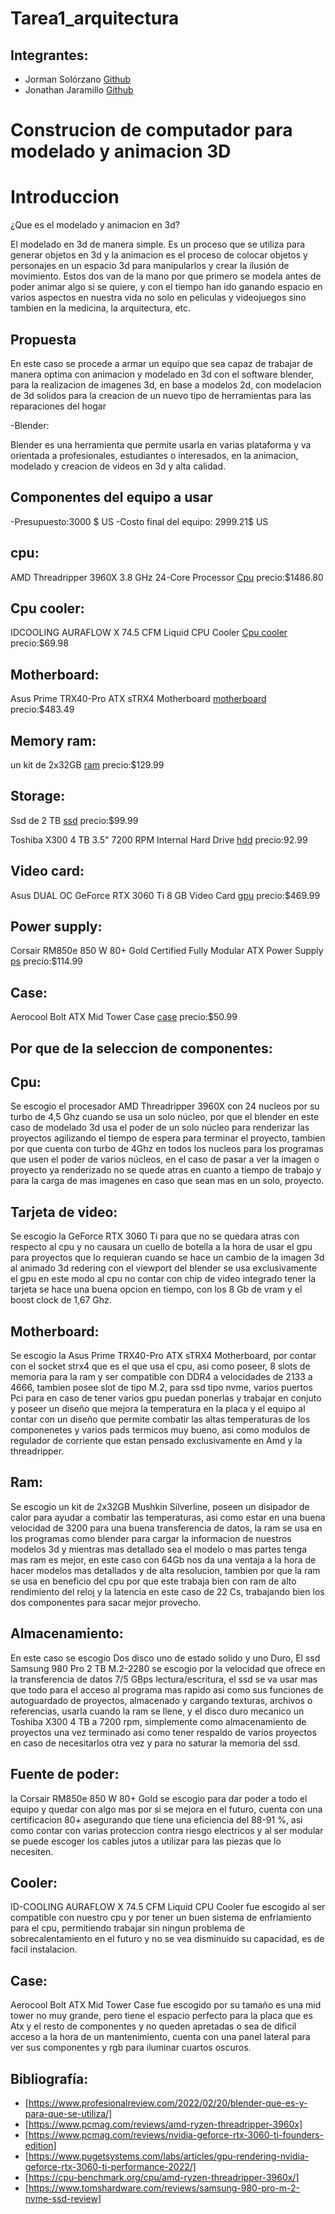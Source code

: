 # Tarea1_arquitectura

## Integrantes:

 - Jorman Solórzano [Github](https://github.com/Jasl00)
 - Jonathan Jaramillo [Github](https://github.com/jonathan-092)
 
 # Construcion de computador para modelado y animacion 3D
 
 # Introduccion 
 
 ¿Que es el modelado y animacion en 3d?
 
 El modelado en 3d de manera simple. Es un proceso que se utiliza para generar objetos en 3d y la animacion es el proceso de colocar objetos y personajes en un espacio 3d para manipularlos y crear la ilusión de movimiento.
 Estos dos van de la mano por que primero se modela antes de poder animar algo si se quiere, y con el tiempo han ido ganando espacio en varios aspectos en nuestra vida no solo en peliculas y videojuegos sino tambien en la medicina, la arquitectura, etc.
 
 ## Propuesta 
 
 En este caso se procede a armar un equipo que sea capaz de trabajar de manera optima con animacion y modelado en 3d con el software blender, para la realizacion de imagenes 3d, en base a modelos 2d, con modelacion de 3d solidos para la creacion de un nuevo tipo de herramientas para las reparaciones del hogar
 
 -Blender:
 
 Blender es una herramienta que permite usarla en varias plataforma y va orientada a profesionales, estudiantes o interesados, en la animacion, modelado y creacion de videos en 3d y alta calidad.
 
 ## Componentes del equipo a usar
 
 -Presupuesto:3000 $ US
 -Costo final del equipo: 2999.21$ US
 
 ## cpu:
 
 AMD Threadripper 3960X 3.8 GHz 24-Core Processor [Cpu](https://www.newegg.com/amd-ryzen-threadripper-3960x/p/N82E16819113619?Description=amd%20threadripper%203960x&cm_re=amd_threadripper%203960x-_-19-113-619-_-Product)
 precio:$1486.80
 
 ## Cpu cooler:
  IDCOOLING AURAFLOW X 74.5 CFM Liquid CPU Cooler [Cpu cooler](https://www.amazon.com/dp/B084GKZVBX?tag=pcpapi-20&linkCode=ogi&th=1&psc=1)
  precio:$69.98
  
 ##  Motherboard:
  Asus Prime TRX40-Pro ATX sTRX4 Motherboard [motherboard](https://www.newegg.com/asus-prime-trx40-pro-s/p/N82E16813119260)
  precio:$483.49
  
 ##  Memory ram:
  un kit de 2x32GB [ram](https://www.newegg.com/mushkin-enhanced-64gb-288-pin-ddr4-sdram/p/N82E16820226916?Item=N82E16820226916&nm_mc=AFC-RAN-COM&cm_mmc=afc-ran-com-_-PCPartPicker&utm_medium=affiliate&utm_campaign=afc-ran-com-_-PCPartPicker&utm_source=afc-PCPartPicker&AFFID=2558510&AFFNAME=PCPartPicker&ACRID=1&ASID=https%3a%2f%2fpcpartpicker.com%2f&ranMID=44583&ranEAID=2558510&ranSiteID=8BacdVP0GFs-qqvX_oLb.EJm7KbG93YdVA)
  precio:$129.99
    
 ##  Storage:
  Ssd de 2 TB [ssd](https://www.amazon.com/dp/B08GLX7TNT?tag=pcpapi-20&linkCode=ogi&th=1&psc=1)
   precio:$99.99
    
   Toshiba X300 4 TB 3.5" 7200 RPM Internal Hard Drive [hdd](https://www.amazon.com/dp/B099P9ZXVG?tag=pcpapi-20&linkCode=ogi&th=1&psc=1)
   precio:92.99
    
 ##  Video card:
   Asus DUAL OC GeForce RTX 3060 Ti 8 GB Video Card [gpu](https://www.amazon.com/dp/B0BRYHR5JY?tag=pcpapi-20&linkCode=ogi&th=1&psc=1)
   precio:$469.99
  
 ##  Power supply:
   Corsair RM850e 850 W 80+ Gold Certified Fully Modular ATX Power Supply [ps](https://www.newegg.com/corsair-rme-series-rm850e-850-w/p/N82E16817139301?Item=N82E16817139301&nm_mc=AFC-RAN-COM&cm_mmc=afc-ran-com-_-PCPartPicker&utm_medium=affiliate&utm_campaign=afc-ran-com-_-PCPartPicker&utm_source=afc-PCPartPicker&AFFID=2558510&AFFNAME=PCPartPicker&ACRID=1&ASID=https%3a%2f%2fpcpartpicker.com%2f&ranMID=44583&ranEAID=2558510&ranSiteID=8BacdVP0GFs-rPlq4mQiUjzxxEmTSE4SwQ)
   precio:$114.99
  
 ##  Case:
 Aerocool Bolt ATX Mid Tower Case [case](https://www.amazon.com/dp/B07SW2285W?tag=pcpapi-20&linkCode=ogi&th=1&psc=1)
 precio:$50.99
    
 ## Por que de la seleccion de componentes:
 
 ## Cpu: 
Se escogio el procesador  AMD Threadripper 3960X con 24 nucleos por su turbo de 4,5 Ghz cuando se usa un solo núcleo, por que el blender en este caso de modelado 3d usa el poder de un solo núcleo para renderizar las proyectos agilizando el tiempo de espera para terminar el proyecto, tambien por que cuenta con turbo de 4Ghz en todos los nucleos para los programas que usen el poder de varios núcleos, en el caso de pasar a ver la imagen o proyecto ya renderizado no se quede atras en cuanto a tiempo de trabajo y para la carga de mas imagenes en caso que sean mas en un solo, proyecto.
 
 ## Tarjeta de video:
 
Se escogio la GeForce RTX 3060 Ti para que no se quedara atras con respecto al cpu y no causara un cuello de botella a la hora de usar el gpu para proyectos que lo requieran cuando se hace un cambio de la imagen 3d al animado 3d redering con el viewport del blender se usa exclusivamente el gpu en este modo al cpu no contar con chip de video integrado tener la tarjeta se hace una buena opcion en tiempo, con los 8 Gb de vram y el boost clock de 1,67 Ghz. 
 
 ## Motherboard:
 
Se escogio la Asus Prime TRX40-Pro ATX sTRX4 Motherboard, por contar con el socket strx4 que es el que usa el cpu, asi como poseer, 8 slots de memoria para la ram y ser compatible con DDR4 a velocidades de 2133 a 4666, tambien posee slot de tipo M.2, para ssd tipo nvme, varios puertos Pci para en caso de tener varios gpu puedan ponerlas y trabajar en conjuto y poseer un diseño que mejora la temperatura en la placa y el equipo al contar con un diseño que permite combatir las altas temperaturas de los componenetes y varios pads termicos muy bueno, asi como modulos de regulador de corriente que estan pensado exclusivamente en Amd y la threadripper.
 
 ## Ram:

Se escogio  un kit de 2x32GB Mushkin Silverline, poseen un disipador de calor para ayudar a combatir las temperaturas, asi como estar en una buena velocidad de 3200 para una buena transferencia de datos, la ram se usa en los programas como blender para cargar la informacion de nuestros modelos 3d y mientras mas detallado sea el modelo o mas partes tenga mas ram es mejor, en este caso con 64Gb nos da una ventaja a la hora de hacer modelos mas detallados y de alta resolucion, tambien por que la ram se usa en beneficio del cpu por que este trabaja bien con ram de alto rendimiento del reloj y la latencia en este caso de 22 Cs, trabajando bien los dos componentes para sacar mejor provecho.
 
 ## Almacenamiento:
 
En este caso se escogio Dos disco uno de estado solido y uno Duro, El ssd Samsung 980 Pro 2 TB M.2-2280 se escogio por la velocidad que ofrece en la transferencia de datos 7/5 GBps lectura/escritura, el ssd se va usar mas que todo para el acceso al programa mas rapido asi como sus funciones de autoguardado de proyectos, almacenado y cargando texturas, archivos o referencias, usarla cuando la ram se llene, y el disco duro mecanico un Toshiba X300 4 TB a 7200 rpm, simplemente como almacenamiento de proyectos una vez terminado asi como tener respaldo de varios proyectos en caso de necesitarlos otra vez y para no saturar la memoria del ssd.
 
 ## Fuente de poder:
 
la Corsair RM850e 850 W 80+ Gold se escogio para dar poder a todo el equipo y quedar con algo mas por si se mejora en el futuro, cuenta con una certificacion 80+ asegurando que tiene una eficiencia del 88-91 %, asi como contar con varias proteccion contra riesgo electricos y al ser modular se puede escoger los cables jutos a utilizar para las piezas que lo necesiten. 
 
 ## Cooler:
 
ID-COOLING AURAFLOW X 74.5 CFM Liquid CPU Cooler fue escogido al ser compatible con nuestro cpu y por tener un buen sistema de enfriamiento para el cpu, permitiendo trabajar sin ningun problema de sobrecalentamiento en el futuro y no se vea disminuido su capacidad, es de facil instalacion. 
 
 ## Case:
 
Aerocool Bolt ATX Mid Tower Case fue escogido por su tamaño es una mid tower no muy grande, pero tiene el espacio perfecto para la placa que es Atx y el resto de componentes y no queden apretadas o sea de dificil acceso a la hora de un mantenimiento, cuenta con una panel lateral para ver sus componentes y rgb para iluminar cuartos oscuros. 
 
 
 
 ## Bibliografía:
 - [https://www.profesionalreview.com/2022/02/20/blender-que-es-y-para-que-se-utiliza/]
 - [https://www.pcmag.com/reviews/amd-ryzen-threadripper-3960x]
 - [https://www.pcmag.com/reviews/nvidia-geforce-rtx-3060-ti-founders-edition]
 - [https://www.pugetsystems.com/labs/articles/gpu-rendering-nvidia-geforce-rtx-3060-ti-performance-2022/]
 - [https://cpu-benchmark.org/cpu/amd-ryzen-threadripper-3960x/]
 - [https://www.tomshardware.com/reviews/samsung-980-pro-m-2-nvme-ssd-review]
 
    
    
